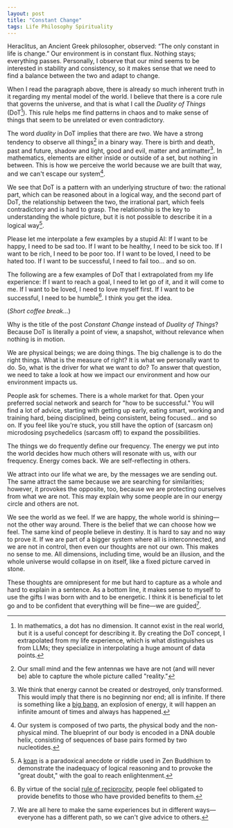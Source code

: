 ```yaml
---
layout: post
title: "Constant Change"
tags: Life Philosophy Spirituality
---
```


Heraclitus, an Ancient Greek philosopher, observed: “The only constant in life is change.” Our environment is in constant flux. Nothing stays; everything passes. Personally, I observe that our mind seems to be interested in stability and consistency, so it makes sense that we need to find a balance between the two and adapt to change.

When I read the paragraph above, there is already so much inherent truth in it regarding my mental model of the world. I believe that there is a core rule that governs the universe, and that is what I call the _Duality of Things_ (DoT[^dot]). This rule helps me find patterns in chaos and to make sense of things that seem to be unrelated or even contradictory.

The word _duality_ in DoT implies that there are _two_. We have a strong tendency to observe all things[^reality] in a binary way. There is birth and death, past and future, shadow and light, good and evil, matter and antimatter[^infinity]. In mathematics, elements are either inside or outside of a set, but nothing in between. This is how we perceive the world because we are built that way, and we can't escape our system[^body-and-mind].

We see that DoT is a pattern with an underlying structure of two: the rational part, which can be reasoned about in a logical way, and the second part of DoT, the relationship between the two, the irrational part, which feels contradictory and is hard to grasp. The relationship is the key to understanding the whole picture, but it is not possible to describe it in a logical way[^koan].

Please let me interpolate a few examples by a stupid AI: If I want to be happy, I need to be sad too. If I want to be healthy, I need to be sick too. If I want to be rich, I need to be poor too. If I want to be loved, I need to be hated too. If I want to be successful, I need to fail too... and so on.

The following are a few examples of DoT that I extrapolated from my life experience: If I want to reach a goal, I need to let go of it, and it will come to me. If I want to be loved, I need to love myself first. If I want to be successful, I need to be humble[^reciprocity]. I think you get the idea.

(_Short coffee break..._)

Why is the title of the post _Constant Change_ instead of _Duality of Things_? Because DoT is literally a point of view, a snapshot, without relevance when nothing is in motion.

We are physical beings; we are doing things. The big challenge is to do the right things. What is the measure of right? It is what we personally want to do. So, what is the driver for what we want to do? To answer that question, we need to take a look at how we impact our environment and how our environment impacts us.

People ask for schemes. There is a whole market for that. Open your preferred social network and search for "how to be successful." You will find a lot of advice, starting with getting up early, eating smart, working and training hard, being disciplined, being consistent, being focused... and so on. If you feel like you're stuck, you still have the option of (sarcasm on) microdosing psychedelics (sarcasm off) to expand the possibilities.

The things we do frequently define our frequency. The energy we put into the world decides how much others will resonate with us, with our frequency. Energy comes back. We are self-reflecting in others.

We attract into our life what we are, by the messages we are sending out. The same attract the same because we are searching for similarities; however, it provokes the opposite, too, because we are protecting ourselves from what we are not. This may explain why some people are in our energy circle and others are not.

We see the world as we feel. If we are happy, the whole world is shining&mdash;not the other way around. There is the belief that we can choose how we feel. The same kind of people believe in destiny. It is hard to say and no way to prove it. If we are part of a bigger system where all is interconnected, and we are not in control, then even our thoughts are not our own. This makes no sense to me. All dimensions, including time, would be an illusion, and the whole universe would collapse in on itself, like a fixed picture carved in stone.

These thoughts are omnipresent for me but hard to capture as a whole and hard to explain in a sentence. As a bottom line, it makes sense to myself to use the gifts I was born with and to be energetic. I think it is beneficial to let go and to be confident that everything will be fine&mdash;we are guided[^no-advice].

[^dot]: In mathematics, a dot has no dimension. It cannot exist in the real world, but it is a useful concept for describing it. By creating the DoT concept, I extrapolated from my life experience, which is what distinguishes us from LLMs; they specialize in interpolating a huge amount of data points.

[^reality]: Our small mind and the few antennas we have are not (and will never be) able to capture the whole picture called "reality."

[^infinity]: We think that energy cannot be created or destroyed, only transformed. This would imply that there is no beginning nor end; all is infinite. If there is something like a [big bang](https://en.wikipedia.org/wiki/Big_Bang), an explosion of energy, it will happen an infinite amount of times and always has happened.

[^body-and-mind]: Our system is composed of two parts, the physical body and the non-physical mind. The blueprint of our body is encoded in a DNA double helix, consisting of sequences of base pairs formed by two nucleotides.

[^koan]: A [koan](https://en.wikipedia.org/wiki/Koan) is a paradoxical anecdote or riddle used in Zen Buddhism to demonstrate the inadequacy of logical reasoning and to provoke the "great doubt," with the goal to reach enlightenment.

[^reciprocity]: By virtue of the social [rule of reciprocity](https://en.wikipedia.org/wiki/Reciprocity_(social_and_political_philosophy)), people feel obligated to provide benefits to those who have provided benefits to them.

[^no-advice]: We are all here to make the same experiences but in different ways&mdash;everyone has a different path, so we can't give advice to others.
